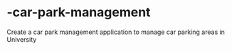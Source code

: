 # -car-park-management
Create a car park management application to manage car parking areas in University 
